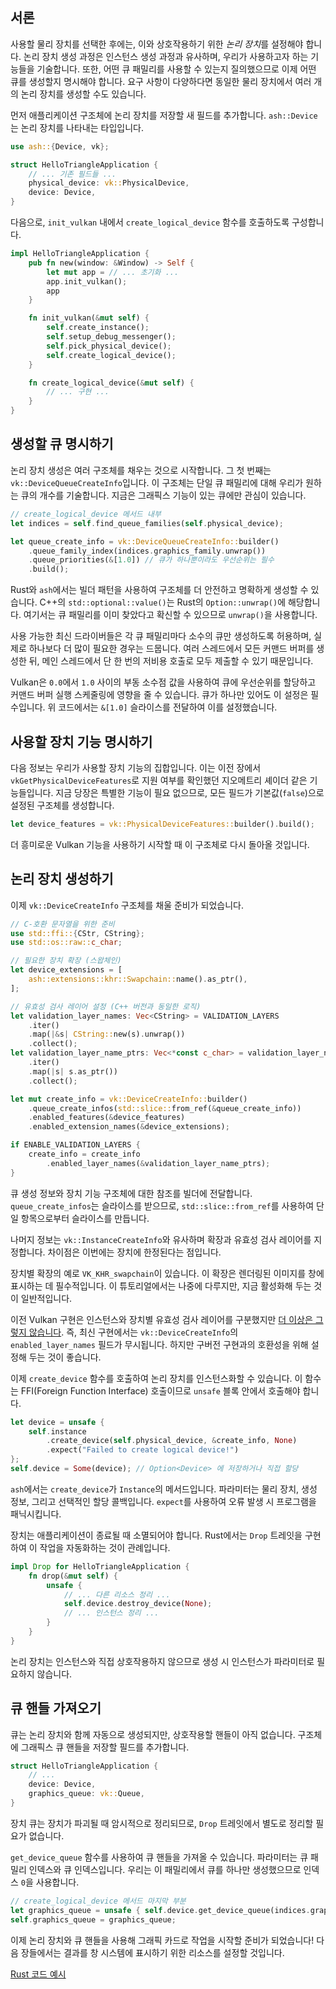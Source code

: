 ## 서론

사용할 물리 장치를 선택한 후에는, 이와 상호작용하기 위한 *논리 장치*를 설정해야 합니다. 논리 장치 생성 과정은 인스턴스 생성 과정과 유사하며, 우리가 사용하고자 하는 기능들을 기술합니다. 또한, 어떤 큐 패밀리를 사용할 수 있는지 질의했으므로 이제 어떤 큐를 생성할지 명시해야 합니다. 요구 사항이 다양하다면 동일한 물리 장치에서 여러 개의 논리 장치를 생성할 수도 있습니다.

먼저 애플리케이션 구조체에 논리 장치를 저장할 새 필드를 추가합니다. `ash::Device`는 논리 장치를 나타내는 타입입니다.

```rust
use ash::{Device, vk};

struct HelloTriangleApplication {
    // ... 기존 필드들 ...
    physical_device: vk::PhysicalDevice,
    device: Device,
}
```

다음으로, `init_vulkan` 내에서 `create_logical_device` 함수를 호출하도록 구성합니다.

```rust
impl HelloTriangleApplication {
    pub fn new(window: &Window) -> Self {
        let mut app = // ... 초기화 ...
        app.init_vulkan();
        app
    }

    fn init_vulkan(&mut self) {
        self.create_instance();
        self.setup_debug_messenger();
        self.pick_physical_device();
        self.create_logical_device();
    }

    fn create_logical_device(&mut self) {
        // ... 구현 ...
    }
}
```

## 생성할 큐 명시하기

논리 장치 생성은 여러 구조체를 채우는 것으로 시작합니다. 그 첫 번째는 `vk::DeviceQueueCreateInfo`입니다. 이 구조체는 단일 큐 패밀리에 대해 우리가 원하는 큐의 개수를 기술합니다. 지금은 그래픽스 기능이 있는 큐에만 관심이 있습니다.

```rust
// create_logical_device 메서드 내부
let indices = self.find_queue_families(self.physical_device);

let queue_create_info = vk::DeviceQueueCreateInfo::builder()
    .queue_family_index(indices.graphics_family.unwrap())
    .queue_priorities(&[1.0]) // 큐가 하나뿐이라도 우선순위는 필수
    .build();
```

Rust와 `ash`에서는 빌더 패턴을 사용하여 구조체를 더 안전하고 명확하게 생성할 수 있습니다. C++의 `std::optional::value()`는 Rust의 `Option::unwrap()`에 해당합니다. 여기서는 큐 패밀리를 이미 찾았다고 확신할 수 있으므로 `unwrap()`을 사용합니다.

사용 가능한 최신 드라이버들은 각 큐 패밀리마다 소수의 큐만 생성하도록 허용하며, 실제로 하나보다 더 많이 필요한 경우는 드뭅니다. 여러 스레드에서 모든 커맨드 버퍼를 생성한 뒤, 메인 스레드에서 단 한 번의 저비용 호출로 모두 제출할 수 있기 때문입니다.

Vulkan은 `0.0`에서 `1.0` 사이의 부동 소수점 값을 사용하여 큐에 우선순위를 할당하고 커맨드 버퍼 실행 스케줄링에 영향을 줄 수 있습니다. 큐가 하나만 있어도 이 설정은 필수입니다. 위 코드에서는 `&[1.0]` 슬라이스를 전달하여 이를 설정했습니다.

## 사용할 장치 기능 명시하기

다음 정보는 우리가 사용할 장치 기능의 집합입니다. 이는 이전 장에서 `vkGetPhysicalDeviceFeatures`로 지원 여부를 확인했던 지오메트리 셰이더 같은 기능들입니다. 지금 당장은 특별한 기능이 필요 없으므로, 모든 필드가 기본값(`false`)으로 설정된 구조체를 생성합니다.

```rust
let device_features = vk::PhysicalDeviceFeatures::builder().build();
```

더 흥미로운 Vulkan 기능을 사용하기 시작할 때 이 구조체로 다시 돌아올 것입니다.

## 논리 장치 생성하기

이제 `vk::DeviceCreateInfo` 구조체를 채울 준비가 되었습니다.

```rust
// C-호환 문자열을 위한 준비
use std::ffi::{CStr, CString};
use std::os::raw::c_char;

// 필요한 장치 확장 (스왑체인)
let device_extensions = [
    ash::extensions::khr::Swapchain::name().as_ptr(),
];

// 유효성 검사 레이어 설정 (C++ 버전과 동일한 로직)
let validation_layer_names: Vec<CString> = VALIDATION_LAYERS
    .iter()
    .map(|&s| CString::new(s).unwrap())
    .collect();
let validation_layer_name_ptrs: Vec<*const c_char> = validation_layer_names
    .iter()
    .map(|s| s.as_ptr())
    .collect();

let mut create_info = vk::DeviceCreateInfo::builder()
    .queue_create_infos(std::slice::from_ref(&queue_create_info))
    .enabled_features(&device_features)
    .enabled_extension_names(&device_extensions);

if ENABLE_VALIDATION_LAYERS {
    create_info = create_info
        .enabled_layer_names(&validation_layer_name_ptrs);
}
```

큐 생성 정보와 장치 기능 구조체에 대한 참조를 빌더에 전달합니다. `queue_create_infos`는 슬라이스를 받으므로, `std::slice::from_ref`를 사용하여 단일 항목으로부터 슬라이스를 만듭니다.

나머지 정보는 `vk::InstanceCreateInfo`와 유사하며 확장과 유효성 검사 레이어를 지정합니다. 차이점은 이번에는 장치에 한정된다는 점입니다.

장치별 확장의 예로 `VK_KHR_swapchain`이 있습니다. 이 확장은 렌더링된 이미지를 창에 표시하는 데 필수적입니다. 이 튜토리얼에서는 나중에 다루지만, 지금 활성화해 두는 것이 일반적입니다.

이전 Vulkan 구현은 인스턴스와 장치별 유효성 검사 레이어를 구분했지만 [더 이상은 그렇지 않습니다](https://www.khronos.org/registry/vulkan/specs/1.3-extensions/html/chap40.html#extendingvulkan-layers-devicelayerdeprecation). 즉, 최신 구현에서는 `vk::DeviceCreateInfo`의 `enabled_layer_names` 필드가 무시됩니다. 하지만 구버전 구현과의 호환성을 위해 설정해 두는 것이 좋습니다.

이제 `create_device` 함수를 호출하여 논리 장치를 인스턴스화할 수 있습니다. 이 함수는 FFI(Foreign Function Interface) 호출이므로 `unsafe` 블록 안에서 호출해야 합니다.

```rust
let device = unsafe {
    self.instance
        .create_device(self.physical_device, &create_info, None)
        .expect("Failed to create logical device!")
};
self.device = Some(device); // Option<Device> 에 저장하거나 직접 할당
```

`ash`에서는 `create_device`가 `Instance`의 메서드입니다. 파라미터는 물리 장치, 생성 정보, 그리고 선택적인 할당 콜백입니다. `expect`를 사용하여 오류 발생 시 프로그램을 패닉시킵니다.

장치는 애플리케이션이 종료될 때 소멸되어야 합니다. Rust에서는 `Drop` 트레잇을 구현하여 이 작업을 자동화하는 것이 관례입니다.

```rust
impl Drop for HelloTriangleApplication {
    fn drop(&mut self) {
        unsafe {
            // ... 다른 리소스 정리 ...
            self.device.destroy_device(None);
            // ... 인스턴스 정리 ...
        }
    }
}
```
논리 장치는 인스턴스와 직접 상호작용하지 않으므로 생성 시 인스턴스가 파라미터로 필요하지 않습니다.

## 큐 핸들 가져오기

큐는 논리 장치와 함께 자동으로 생성되지만, 상호작용할 핸들이 아직 없습니다. 구조체에 그래픽스 큐 핸들을 저장할 필드를 추가합니다.

```rust
struct HelloTriangleApplication {
    // ...
    device: Device,
    graphics_queue: vk::Queue,
}
```

장치 큐는 장치가 파괴될 때 암시적으로 정리되므로, `Drop` 트레잇에서 별도로 정리할 필요가 없습니다.

`get_device_queue` 함수를 사용하여 큐 핸들을 가져올 수 있습니다. 파라미터는 큐 패밀리 인덱스와 큐 인덱스입니다. 우리는 이 패밀리에서 큐를 하나만 생성했으므로 인덱스 `0`을 사용합니다.

```rust
// create_logical_device 메서드 마지막 부분
let graphics_queue = unsafe { self.device.get_device_queue(indices.graphics_family.unwrap(), 0) };
self.graphics_queue = graphics_queue;
```

이제 논리 장치와 큐 핸들을 사용해 그래픽 카드로 작업을 시작할 준비가 되었습니다! 다음 장들에서는 결과를 창 시스템에 표시하기 위한 리소스를 설정할 것입니다.

[Rust 코드 예시](https://github.com/bwasty/vulkan-tutorial-rs/blob/master/src/04_logical_device.rs)